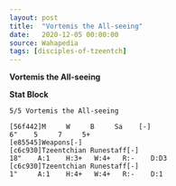 ```yaml
---
layout: post
title:  "Vortemis the All-seeing"
date:   2020-12-05 00:00:00
source: Wahapedia
tags: [disciples-of-tzeentch]
---
```


**Vortemis the All-seeing**

**Stat Block**
```
5/5 Vortemis the All-seeing
```

```
[56f442]M     W     B     Sa    [-]
6"    5     7     5+    
[e85545]Weapons[-]
[c6c930]Tzeentchian Runestaff[-]
18"    A:1    H:3+   W:4+   R:-    D:D3  
[c6c930]Tzeentchian Runestaff[-]
1"     A:1    H:4+   W:4+   R:-    D:1   
```
    